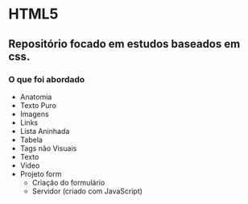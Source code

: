# HTML5

## Repositório focado em estudos baseados em css. 

### O que foi abordado

<!--ts-->
   * Anatomia
   * Texto Puro 
   * Imagens
   * Links
   * Lista Aninhada
   * Tabela
   * Tags não Visuais
   * Texto
   * Video
   * Projeto form
     * Criação do formulário
     * Servidor (criado com JavaScript)
<!--te-->